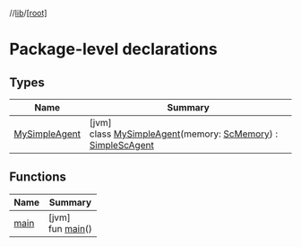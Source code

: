 //[lib](../../index.md)/[[root]](index.md)

# Package-level declarations

## Types

| Name | Summary |
|---|---|
| [MySimpleAgent](-my-simple-agent/index.md) | [jvm]<br>class [MySimpleAgent](-my-simple-agent/index.md)(memory: [ScMemory](../ostis.jesc.memory/-sc-memory/index.md)) : [SimpleScAgent](../ostis.jesc.kpm.agent/-simple-sc-agent/index.md) |

## Functions

| Name | Summary |
|---|---|
| [main](main.md) | [jvm]<br>fun [main](main.md)() |
